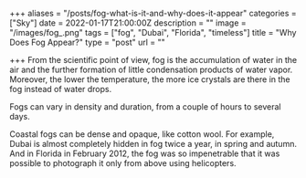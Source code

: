 +++
aliases = "/posts/fog-what-is-it-and-why-does-it-appear"
categories = ["Sky"]
date = 2022-01-17T21:00:00Z
description = ""
image = "/images/fog_.png"
tags = ["fog", "Dubai", "Florida", "timeless"]
title = "Why Does Fog Appear?"
type = "post"
url = ""

+++
From the scientific point of view, fog is the accumulation of water in the air and the further formation of little condensation products of water vapor. Moreover, the lower the temperature, the more ice crystals are there in the fog instead of water drops.

Fogs can vary in density and duration, from a couple of hours to several days.

Coastal fogs can be dense and opaque, like cotton wool. For example, Dubai is almost completely hidden in fog twice a year, in spring and autumn. And in Florida in February 2012, the fog was so impenetrable that it was possible to photograph it only from above using helicopters.